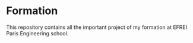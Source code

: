 # Formation
This repository contains all the important project of my formation at EFREI Paris Engineering school.
